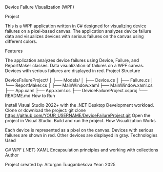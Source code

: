 Device Failure Visualization (WPF)

Project

This is a WPF application written in C# designed for visualizing device failures on a pixel-based canvas. The application analyzes device failure data and visualizes devices with serious failures on the canvas using different colors.

Features

The application analyzes device failures using Device, Failure, and ReportMaker classes.
Data visualization of failures on a WPF canvas.
Devices with serious failures are displayed in red.
Project Structure

DeviceFailureProject/
│
├── Models/
│   ├── Device.cs
│   ├── Failure.cs
│   └── ReportMaker.cs
│
├── MainWindow.xaml
├── MainWindow.xaml.cs
├── App.xaml
├── App.xaml.cs
├── DeviceFailureProject.csproj
└── README.md
How to Run

Install Visual Studio 2022+ with the .NET Desktop Development workload.
Clone or download the project:
git clone https://github.com/YOUR_USERNAME/DeviceFailureProject.git
Open the project in Visual Studio.
Build and run the project.
How Visualization Works

Each device is represented as a pixel on the canvas.
Devices with serious failures are shown in red.
Other devices are displayed in gray.
Technologies Used

C#
WPF (.NET)
XAML
Encapsulation principles and working with collections
Author

Project created by: Aiturgan Tuuganbekova
Year: 2025

